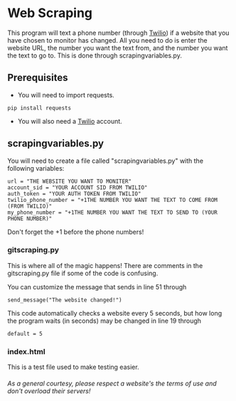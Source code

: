 # Web Scraping

This program will text a phone number (through [Twilio](https://www.twilio.com)) if a website that you have chosen to monitor has changed. All you need to do is enter the website URL, the number you want the text from, and the number you want the text to go to. This is done through scrapingvariables.py.

## Prerequisites
- You will need to import requests.
```
pip install requests
```
- You will also need a [Twilio](https://www.twilio.com) account.

## scrapingvariables.py
You will need to create a file called "scrapingvariables.py" with the following variables:
```
url = "THE WEBSITE YOU WANT TO MONITER"
account_sid = "YOUR ACCOUNT SID FROM TWILIO"
auth_token = "YOUR AUTH TOKEN FROM TWILIO"
twilio_phone_number = "+1THE NUMBER YOU WANT THE TEXT TO COME FROM (FROM TWILIO)"
my_phone_number = "+1THE NUMBER YOU WANT THE TEXT TO SEND TO (YOUR PHONE NUMBER)"
```
Don't forget the +1 before the phone numbers!

### gitscraping.py
This is where all of the magic happens! There are comments in the gitscraping.py file if some of the code is confusing.

You can customize the message that sends in line 51 through 
```
send_message("The website changed!")
```
This code automatically checks a website every 5 seconds, but how long the program waits (in seconds) may be changed in line 19 through
```
default = 5
```

### index.html
This is a test file used to make testing easier.

###### As a general courtesy, please respect a website's the terms of use and don't overload their servers!
